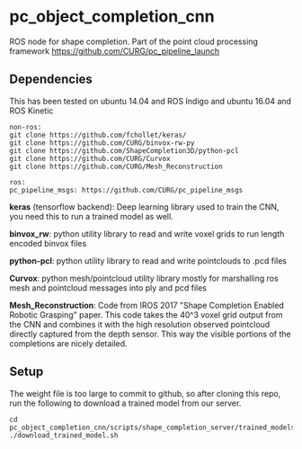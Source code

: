 # pc_object_completion_cnn
ROS node for shape completion. Part of the point cloud processing framework https://github.com/CURG/pc_pipeline_launch

## Dependencies
This has been tested on ubuntu 14.04 and ROS Indigo and ubuntu 16.04 and ROS Kinetic
```
non-ros:
git clone https://github.com/fchollet/keras/ 
git clone https://github.com/CURG/binvox-rw-py
git clone https://github.com/ShapeCompletion3D/python-pcl
git clone https://github.com/CURG/Curvox
git clone https://github.com/CURG/Mesh_Reconstruction

ros:
pc_pipeline_msgs: https://github.com/CURG/pc_pipeline_msgs
```

<b>keras</b> (tensorflow backend): Deep learning library used to train the CNN, you need this to run a trained model as well.

<b>binvox_rw</b>: python utility library to read and write voxel grids to run length encoded binvox files

<b>python-pcl</b>: python utility library to read and write pointclouds to .pcd files

<b>Curvox</b>: python mesh/pointcloud utility library mostly for marshalling ros mesh and pointcloud messages into ply and pcd files

<b>Mesh_Reconstruction</b>: Code from IROS 2017 "Shape Completion Enabled Robotic Grasping" paper. This code takes the 40^3 voxel grid output from the CNN and combines it with the high resolution observed pointcloud directly captured from the depth sensor.  This way the visible portions of the completions are nicely detailed. 

## Setup
The weight file is too large to commit to github, so after cloning this repo, run the following to download a trained model from our server.
```
cd pc_object_completion_cnn/scripts/shape_completion_server/trained_models
./download_trained_model.sh
```
